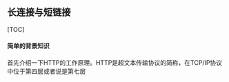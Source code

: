 ## 长连接与短链接

[TOC]

#### 简单的背景知识

首先介绍一下HTTP的工作原理。HTTP是超文本传输协议的简称，在TCP/IP协议中位于第四层或者说是第七层









 





